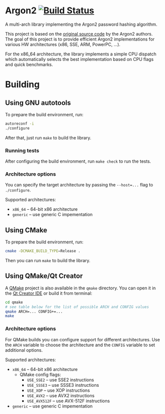 # Argon2 [![Build Status](https://travis-ci.org/WOnder93/argon2.svg?branch=master)](https://travis-ci.org/WOnder93/argon2)
A multi-arch library implementing the Argon2 password hashing algorithm.

This project is based on the [original source code](https://github.com/P-H-C/phc-winner-argon2) by the Argon2 authors. The goal of this project is to provide efficient Argon2 implementations for various HW architectures (x86, SSE, ARM, PowerPC, ...).

For the x86_64 architecture, the library implements a simple CPU dispatch which automatically selects the best implementation based on CPU flags and quick benchmarks.

# Building
## Using GNU autotools

To prepare the build environment, run:
```bash
autoreconf -i
./configure
```

After that, just run `make` to build the library.

### Running tests
After configuring the build environment, run `make check` to run the tests.

### Architecture options
You can specify the target architecture by passing the `--host=...` flag to `./configure`.

Supported architectures:
 * `x86_64` &ndash; 64-bit x86 architecture
 * `generic` &ndash; use generic C impementation

## Using CMake

To prepare the build environment, run:
```bash
cmake -DCMAKE_BUILD_TYPE=Release .
```

Then you can run `make` to build the library.

## Using QMake/Qt Creator
A [QMake](http://doc.qt.io/qt-4.8/qmake-manual.html) project is also available in the `qmake` directory. You can open it in the [Qt Creator IDE](http://wiki.qt.io/Category:Tools::QtCreator) or build it from terminal:
```bash
cd qmake
# see table below for the list of possible ARCH and CONFIG values
qmake ARCH=... CONFIG+=...
make
```

### Architecture options
For QMake builds you can configure support for different architectures. Use the `ARCH` variable to choose the architecture and the `CONFIG` variable to set additional options.

Supported architectures:
 * `x86_64` &ndash; 64-bit x86 architecture
   * QMake config flags:
     * `USE_SSE2` &ndash; use SSE2 instructions
     * `USE_SSSE3` &ndash; use SSSE3 instructions
     * `USE_XOP` &ndash; use XOP instructions
     * `USE_AVX2` &ndash; use AVX2 instructions
     * `USE_AVX512F` &ndash; use AVX-512F instructions
 * `generic` &ndash; use generic C impementation
